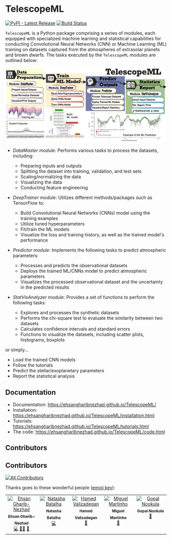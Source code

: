 # TelescopeML

[![PyPI - Latest Release](https://img.shields.io/pypi/v/TelescopeML.svg?logo=pypi&logoColor=white&label=PyPI)](https://pypi.python.org/pypi/TelescopeML)
[![Build Status](https://app.travis-ci.com/EhsanGharibNezhad/TelescopeML.svg?branch=main)](https://app.travis-ci.com/EhsanGharibNezhad/TelescopeML)

``TelescopeML`` is a Python package comprising a series of modules, each equipped with specialized machine learning and
statistical capabilities for conducting Convolutional Neural Networks (CNN) or Machine Learning (ML) training on
datasets captured from the atmospheres of extrasolar planets and brown dwarfs. The tasks executed by the ``TelescopeML``
modules are outlined below:


![](docs/figures/TelescopeML_modules.png)

- *DataMaster module*: Performs various tasks to process the datasets, including:

    - Preparing inputs and outputs
    - Splitting the dataset into training, validation, and test sets
    - Scaling/normalizing the data
    - Visualizing the data
    - Conducting feature engineering

- *DeepTrainer module*: Utilizes different methods/packages such as TensorFlow to:

  - Build Convolutional Neural Networks (CNNs) model using the training examples
  - Utilize tuned hyperparameters
  - Fit/train the ML models
  - Visualize the loss and training history, as well as the trained model's performance

- *Predictor module*: Implements the following tasks to predict atmospheric parameters:

  - Processes and predicts the observational datasets
  - Deploys the trained ML/CNNs model to predict atmospheric parameters
  - Visualizes the processed observational dataset and the uncertainty in the predicted results

- *StatVisAnalyzer module*: Provides a set of functions to perform the following tasks:

  - Explores and processes the synthetic datasets
  - Performs the chi-square test to evaluate the similarity between two datasets
  - Calculates confidence intervals and standard errors
  - Functions to visualize the datasets, including scatter plots, histograms, boxplots


or simply...

 - Load the trained CNN models
 - Follow the tutorials
 - Predict the stellar/exoplanetary parameters
 - Report the statistical analysis



## Documentation

- Documentation: https://ehsangharibnezhad.github.io/TelescopeML/
- Installation: https://ehsangharibnezhad.github.io/TelescopeML/installation.html
- Tutorials: https://ehsangharibnezhad.github.io/TelescopeML/tutorials.html
- The code: https://ehsangharibnezhad.github.io/TelescopeML/code.html

## Contributors

## Contributors

<!-- ALL-CONTRIBUTORS-BADGE:START - Do not remove or modify this section -->
[![All Contributors](https://img.shields.io/badge/all_contributors-10-orange.svg?style=flat-square)](#contributors-)
<!-- ALL-CONTRIBUTORS-BADGE:END -->

Thanks goes to these wonderful people ([emoji key](https://allcontributors.org/docs/en/emoji-key)):
<!-- ALL-CONTRIBUTORS-LIST:START - Do not remove or modify this section -->
<!-- prettier-ignore-start -->
<!-- markdownlint-disable -->

<table>
  <tbody>
    <tr>
      <td align="center" valign="top" width="20%"><a href="https://github.com/EhsanGharibNezhad"><img src="https://avatars.githubusercontent.com/u/22139918?v=4?s=100" width="100px;" alt="Ehsan Gharib-Nezhad"/><br /><sub><b>Ehsan Gharib-Nezhad</b></sub></a><br /><a href="https://github.com/example/repo/commits?author=ehsangharibnezhad" title="Code">💻</a> <a href="#mentoring-EhsanGharibNezhad" title="Mentoring">🧑‍🏫</a> <a href="#maintenance-EhsanGharibNezhad" title="Maintenance">🚧</a></td>
      <td align="center" valign="top" width="20%"><a href="http://natashabatalha.github.io"><img src="https://avatars.githubusercontent.com/u/6554465?v=4?s=100" width="100px;" alt="Natasha Batalha"/><br /><sub><b>Natasha Batalha</b></sub></a><br /><a href="https://github.com/natashabatalha/picaso/commits?author=natashabatalha" title="Code">💻</a></td>
      <td align="center" valign="top" width="20%"><a href="https://github.com/hvalizad"><img src="https://avatars.githubusercontent.com/u/52180694?v=4?s=100" width="100px;" alt="Hamed Valizadegan"/><br /><sub><b>Hamed Valizadegan</b></sub></a><br /><a href="https://github.com/natashabatalha/picaso/issues?q=author%3Ahvalizad" title="Bug reports">🐛</a></td>
      <td align="center" valign="top" width="20%"><a href="https://github.com/migmartinho"><img src="https://avatars.githubusercontent.com/u/47117139?v=4?s=100" width="100px;" alt="Miguel Martinho"/><br /><sub><b>Miguel Martinho</b></sub></a><br /><a href="https://github.com/example/repo/issues?q=author%3Amigmartinho" title="Bug reports">🐛</a></td>
      <td align="center" valign="top" width="20%"><a href="https://github.com/letgotopal"><img src="https://avatars.githubusercontent.com/u/89670109?v=4?s=100" width="100px;" alt="Gopal Nookula"/><br /><sub><b>Gopal Nookula</b></sub></a><br /><a href="https://github.com/example/repo/issues?q=author%3Aletgotopal" title="Bug reports">🐛</a></td>
    </tr>
  </tbody>
</table>



<!-- markdownlint-restore -->
<!-- prettier-ignore-end -->

<!-- ALL-CONTRIBUTORS-LIST:END -->

<!-- ALL-CONTRIBUTORS-LIST:START - Do not remove or modify this section -->
<!-- prettier-ignore-start -->
<!-- markdownlint-disable -->

<!-- markdownlint-restore -->
<!-- prettier-ignore-end -->

<!-- ALL-CONTRIBUTORS-LIST:END -->